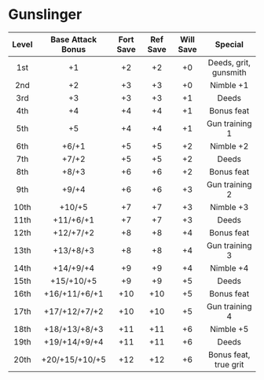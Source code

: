 # Gunslinger
| Level | Base Attack Bonus | Fort Save | Ref Save | Will Save |        Special        |
|:-----:|:-----------------:|:---------:|:--------:|:---------:|:---------------------:|
|  1st  |         +1        |     +2    |    +2    |     +0    | Deeds, grit, gunsmith |
|  2nd  |         +2        |     +3    |    +3    |     +0    |       Nimble +1       |
|  3rd  |         +3        |     +3    |    +3    |     +1    |         Deeds         |
|  4th  |         +4        |     +4    |    +4    |     +1    |       Bonus feat      |
|  5th  |         +5        |     +4    |    +4    |     +1    |     Gun training 1    |
|  6th  |       +6/+1       |     +5    |    +5    |     +2    |       Nimble +2       |
|  7th  |       +7/+2       |     +5    |    +5    |     +2    |         Deeds         |
|  8th  |       +8/+3       |     +6    |    +6    |     +2    |       Bonus feat      |
|  9th  |       +9/+4       |     +6    |    +6    |     +3    |     Gun training 2    |
|  10th |       +10/+5      |     +7    |    +7    |     +3    |       Nimble +3       |
|  11th |     +11/+6/+1     |     +7    |    +7    |     +3    |         Deeds         |
|  12th |     +12/+7/+2     |     +8    |    +8    |     +4    |       Bonus feat      |
|  13th |     +13/+8/+3     |     +8    |    +8    |     +4    |     Gun training 3    |
|  14th |     +14/+9/+4     |     +9    |    +9    |     +4    |       Nimble +4       |
|  15th |     +15/+10/+5    |     +9    |    +9    |     +5    |         Deeds         |
|  16th |   +16/+11/+6/+1   |    +10    |    +10   |     +5    |       Bonus feat      |
|  17th |   +17/+12/+7/+2   |    +10    |    +10   |     +5    |     Gun training 4    |
|  18th |   +18/+13/+8/+3   |    +11    |    +11   |     +6    |       Nimble +5       |
|  19th |   +19/+14/+9/+4   |    +11    |    +11   |     +6    |         Deeds         |
|  20th |   +20/+15/+10/+5  |    +12    |    +12   |     +6    | Bonus feat, true grit |